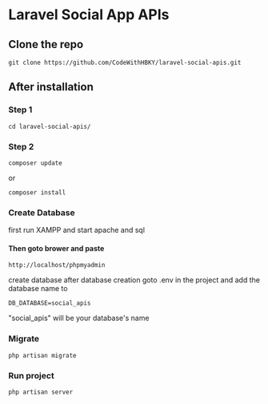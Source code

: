 # Laravel Social App APIs

## Clone the repo
```
git clone https://github.com/CodeWithHBKY/laravel-social-apis.git
```

## After installation

### Step 1
```
cd laravel-social-apis/
```

### Step 2
```
composer update
```
or

```
composer install
```

### Create Database
first run XAMPP and start apache and sql

#### Then goto brower and paste
```
http://localhost/phpmyadmin
```
create database after database creation goto .env in the project and add the database name to
```
DB_DATABASE=social_apis
```
"social_apis" will be your database's name

### Migrate

```
php artisan migrate
```

### Run project

```
php artisan server
```